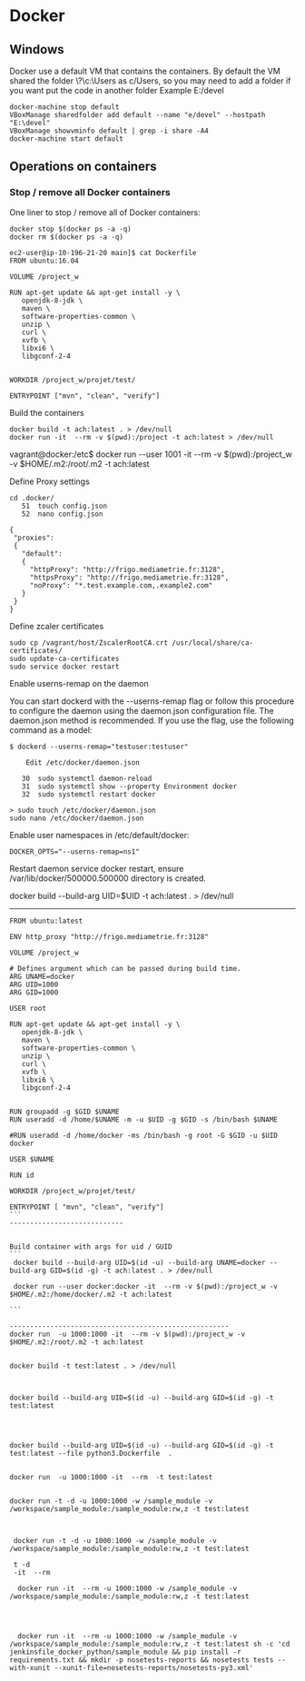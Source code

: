 # Docker 
 
## Windows

Docker use a default VM that contains the containers. By default the VM shared the folder \\?\c:\Users as c/Users, so you may need to add a folder if you want put the code in another folder Example E:/devel

```batch   
docker-machine stop default
VBoxManage sharedfolder add default --name "e/devel" --hostpath "E:\devel" 
VBoxManage showvminfo default | grep -i share -A4
docker-machine start default
```

## Operations on containers

### Stop / remove all Docker containers

One liner to stop / remove all of Docker containers:

```batch 
docker stop $(docker ps -a -q)
docker rm $(docker ps -a -q)
```


```batch 
ec2-user@ip-10-196-21-20 main]$ cat Dockerfile
FROM ubuntu:16.04

VOLUME /project_w

RUN apt-get update && apt-get install -y \
   openjdk-8-jdk \
   maven \
   software-properties-common \
   unzip \
   curl \
   xvfb \
   libxi6 \
   libgconf-2-4
   

WORKDIR /project_w/projet/test/

ENTRYPOINT ["mvn", "clean", "verify"]
```

Build the containers
```
docker build -t ach:latest . > /dev/null
docker run -it  --rm -v $(pwd):/project -t ach:latest > /dev/null
```

vagrant@docker:/etc$ docker run  --user 1001 -it  --rm -v $(pwd):/project_w -v $HOME/.m2:/root/.m2 -t ach:latest


Define Proxy settings
```
cd .docker/
   51  touch config.json
   52  nano config.json
```

```
{
 "proxies":
 {
   "default":
   {
     "httpProxy": "http://frigo.mediametrie.fr:3128",
     "httpsProxy": "http://frigo.mediametrie.fr:3128",
     "noProxy": "*.test.example.com,.example2.com"
   }
 }
}
```

Define zcaler  certificates
```
sudo cp /vagrant/host/ZscalerRootCA.crt /usr/local/share/ca-certificates/
sudo update-ca-certificates
sudo service docker restart
```
 
 


Enable userns-remap on the daemon

You can start dockerd with the --userns-remap flag or follow this procedure to configure the daemon using the daemon.json configuration file. The daemon.json method is recommended. If you use the flag, use the following command as a model:

```
$ dockerd --userns-remap="testuser:testuser"

    Edit /etc/docker/daemon.json
        
   30  sudo systemctl daemon-reload
   31  sudo systemctl show --property Environment docker
   32  sudo systemctl restart docker
   
> sudo touch /etc/docker/daemon.json
sudo nano /etc/docker/daemon.json
```

Enable user namespaces in /etc/default/docker:

```
DOCKER_OPTS="--userns-remap=ns1"
```

Restart daemon service docker restart, ensure /var/lib/docker/500000.500000 directory is created.


docker build --build-arg UID=$UID -t ach:latest . > /dev/null



----------------------------

````
FROM ubuntu:latest

ENV http_proxy "http://frigo.mediametrie.fr:3128"

VOLUME /project_w

# Defines argument which can be passed during build time.
ARG UNAME=docker
ARG UID=1000
ARG GID=1000

USER root

RUN apt-get update && apt-get install -y \
   openjdk-8-jdk \
   maven \
   software-properties-common \
   unzip \
   curl \
   xvfb \
   libxi6 \
   libgconf-2-4


RUN groupadd -g $GID $UNAME
RUN useradd -d /home/$UNAME -m -u $UID -g $GID -s /bin/bash $UNAME

#RUN useradd -d /home/docker -ms /bin/bash -g root -G $GID -u $UID docker

USER $UNAME

RUN id

WORKDIR /project_w/projet/test/

ENTRYPOINT [ "mvn", "clean", "verify"]
```
----------------------------


Build container with args for uid / GUID
```
 docker build --build-arg UID=$(id -u) --build-arg UNAME=docker --build-arg GID=$(id -g) -t ach:latest . > /dev/null
 
 docker run --user docker:docker -it  --rm -v $(pwd):/project_w -v $HOME/.m2:/home/docker/.m2 -t ach:latest
 
``` 
 
------------------------------------------------------
docker run  -u 1000:1000 -it  --rm -v $(pwd):/project_w -v $HOME/.m2:/root/.m2 -t ach:latest


docker build -t test:latest . > /dev/null



docker build --build-arg UID=$(id -u) --build-arg GID=$(id -g) -t test:latest




docker build --build-arg UID=$(id -u) --build-arg GID=$(id -g) -t test:latest --file python3.Dockerfile  .


docker run  -u 1000:1000 -it  --rm  -t test:latest


docker run -t -d -u 1000:1000 -w /sample_module -v /workspace/sample_module:/sample_module:rw,z -t test:latest



 docker run -t -d -u 1000:1000 -w /sample_module -v /workspace/sample_module:/sample_module:rw,z -t test:latest
 
 t -d
 -it  --rm
 
  docker run -it  --rm -u 1000:1000 -w /sample_module -v /workspace/sample_module:/sample_module:rw,z -t test:latest




  docker run -it  --rm -u 1000:1000 -w /sample_module -v /workspace/sample_module:/sample_module:rw,z -t test:latest sh -c 'cd jenkinsfile_docker_python/sample_module && pip install -r requirements.txt && mkdir -p nosetests-reports && nosetests tests --with-xunit --xunit-file=nosetests-reports/nosetests-py3.xml'





   
   
   


